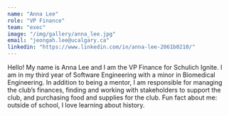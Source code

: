 ```yaml
---
name: "Anna Lee"
role: "VP Finance"
team: "exec"
image: "/img/gallery/anna_lee.jpg"
email: "jeongah.lee@ucalgary.ca"
linkedin: "https://www.linkedin.com/in/anna-lee-2061b0210/"
---
```


Hello! My name is Anna Lee and I am the VP Finance for Schulich Ignite. I am in my third year of Software Engineering with a minor in Biomedical Engineering. In addition to being a mentor, I am responsible for managing the club’s finances, finding and working with stakeholders to support the club, and purchasing food and supplies for the club. Fun fact about me: outside of school, I love learning about history.